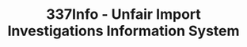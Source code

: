 ---
bigquery: https://console.cloud.google.com/bigquery?p=patents-public-data&d=usitc_investigations&page=dataset&project=sheets-management-319211
citation: US International Trade Commission 337Info Unfair Import Investigations Information
  System
contributors: US International Trade Comission
cost: None
description: US International Trade Commission 337Info Unfair Import Investigations
  Information System contains data on investigations done under Section 337. Section
  337 declares the infringement of certain statutory intellectual property rights
  and other forms of unfair competition in import trade to be unlawful practices.
  Most Section 337 investigations involve allegations of patent or registered trademark
  infringement.
documentation: FAQ and tutorial available on the site
last_edit: 04/07/2022, 22:59:58
location: https://pubapps2.usitc.gov/337external/
maintained_by: US International Trade Comission
schema_fields:
- issueDateOtherNonFinal
- cafcAppeals
- teoIdDueDate
- patentNumber
- investigationType
- investigationTermDate
- ouiiParticipation
- currentStatus
- publication_number
- actualStartDateEvidHear
- scheduledStartDateEvidHear
- dateCreated
- teoReliefGranted
- currentActiveALJ
- internalRemand
- title
- dateOfPublicationFrNotice
- startDateMarkmanHearing
- copyrightNumbers
- invUnfairAct
- investigationNo
- ouiiAttorney
- scheduledEndDateEvidHear
- docketNo
- aljAssigned
- finalIdOnViolationDue
- complainant
- markmanHearing
- respondent
- trademarkNumbers
- gcAttorney
- finalIdOnViolationIssue
- finalDetNoViolation
- teoIdIssueDate
- actualEndDateEvidHear
- dateComplaintFiled
- finalDetViolation
- htsNumbers
- endDateMarkmanHearing
- id
- teoProceedingInvolved
- patentNumbers
- lastUpdated
- targetDate
shortname: unfair_import_investigations
tags:
- import
- legal
- trade
timeframe: 2008-2021 (prior to 2008 downloadable as a JSON file)
title: 337Info - Unfair Import Investigations Information System
uuid: 2721f5ec-e599-4890-9265-9706719fc71e
---